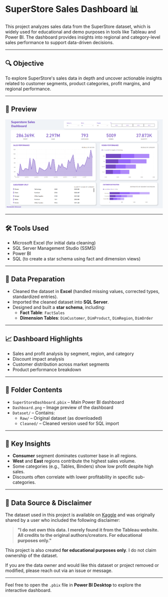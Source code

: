 # SuperStore Sales Dashboard 📊

This project analyzes sales data from the SuperStore dataset, which is widely used for educational and demo purposes in tools like Tableau and Power BI. The dashboard provides insights into regional and category-level sales performance to support data-driven decisions.

---

## 🔍 Objective

To explore SuperStore's sales data in depth and uncover actionable insights related to customer segments, product categories, profit margins, and regional performance.

---

## 📸 Preview

![Overview](Dashboard.png)

---

## 🛠️ Tools Used

- Microsoft Excel (for initial data cleaning)
- SQL Server Management Studio (SSMS)
- Power BI
- SQL (to create a star schema using fact and dimension views)

---

## 🧹 Data Preparation

- Cleaned the dataset in **Excel** (handled missing values, corrected types, standardized entries).
- Imported the cleaned dataset into **SQL Server**.
- Designed and built a **star schema**, including:
  - **Fact Table**: `FactSales`
  - **Dimension Tables**: `DimCustomer`, `DimProduct`, `DimRegion`, `DimOrder`

---

## 📈 Dashboard Highlights

- Sales and profit analysis by segment, region, and category
- Discount impact analysis
- Customer distribution across market segments
- Product performance breakdown

---

## 📂 Folder Contents

- `SuperStoreDashboard.pbix` – Main Power BI dashboard
- `Dashboard.png` – Image preview of the dashboard
- `Dataset/` – Contains:
  - `Raw/` – Original dataset (as downloaded)
  - `Cleaned/` – Cleaned version used for SQL import

---

## 🧠 Key Insights

- **Consumer** segment dominates customer base in all regions.
- **West** and **East** regions contribute the highest sales volume.
- Some categories (e.g., Tables, Binders) show low profit despite high sales.
- Discounts often correlate with lower profitability in specific sub-categories.

---

## 📄 Data Source & Disclaimer

The dataset used in this project is available on [Kaggle](https://www.kaggle.com/datasets/vivek468/superstore-dataset-final/data) and was originally shared by a user who included the following disclaimer:

> **"I do not own this data. I merely found it from the Tableau website. All credits to the original authors/creators. For educational purposes only."**

This project is also created **for educational purposes only**. I do not claim ownership of the dataset.

If you are the data owner and would like this dataset or project removed or modified, please reach out via an issue or message.

---

Feel free to open the `.pbix` file in **Power BI Desktop** to explore the interactive dashboard.
